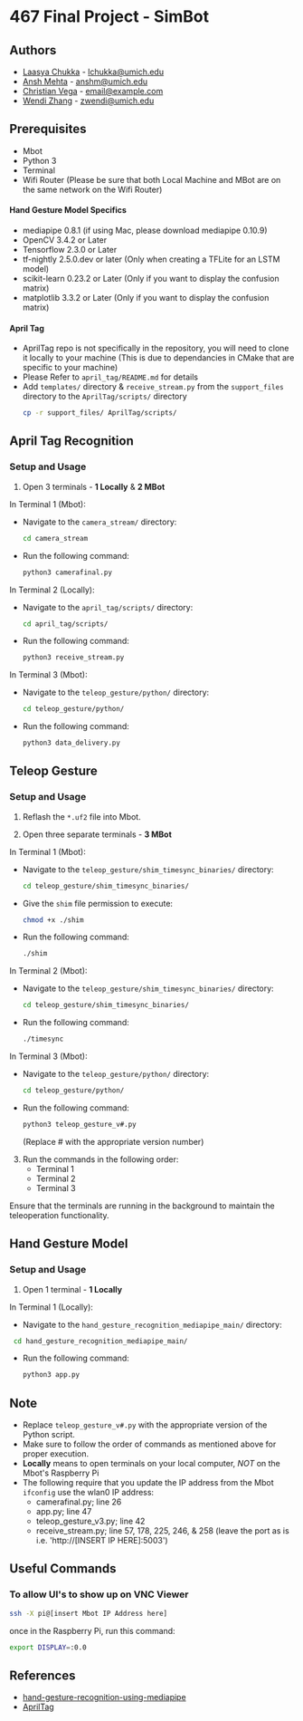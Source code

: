 # 467 Final Project - SimBot
## Authors
- [Laasya Chukka](https://github.com/lchukka450) - [lchukka@umich.edu](mailto:lchukka@umich.edu)
- [Ansh Mehta](https://github.com/anshm10) - [anshm@umich.edu](mailto:anshm@umich.edu)
- [Christian Vega](https://github.com/cpgvega) - [email@example.com](mailto:cpvega@umich.edu)
- [Wendi Zhang](https://github.com/zwendi123) - [zwendi@umich.edu](mailto:zwendi@umich.edu)

## Prerequisites
- Mbot
- Python 3
- Terminal
- Wifi Router (Please be sure that both Local Machine and MBot are on the same network on the Wifi Router)
#### Hand Gesture Model Specifics
- mediapipe 0.8.1 (if using Mac, please download mediapipe 0.10.9)
- OpenCV 3.4.2 or Later
- Tensorflow 2.3.0 or Later
- tf-nightly 2.5.0.dev or later (Only when creating a TFLite for an LSTM model)
- scikit-learn 0.23.2 or Later (Only if you want to display the confusion matrix)
- matplotlib 3.3.2 or Later (Only if you want to display the confusion matrix)
#### April Tag
- AprilTag repo is not specifically in the repository, you will need to clone it locally to your machine (This is due to dependancies in CMake that are specific to your machine)
- Please Refer to `april_tag/README.md` for details
- Add `templates/` directory & `receive_stream.py` from the `support_files` directory to the `AprilTag/scripts/` directory
  ```bash
  cp -r support_files/ AprilTag/scripts/
  ```

## April Tag Recognition

### Setup and Usage

1. Open 3 terminals - **1 Locally** & **2 MBot**

In Terminal 1 (Mbot):
- Navigate to the `camera_stream/` directory:
  ```bash
  cd camera_stream
  ```
- Run the following command:
  ```bash
  python3 camerafinal.py
  ```

In Terminal 2 (Locally):
- Navigate to the `april_tag/scripts/` directory:
  ```bash
  cd april_tag/scripts/
  ```
- Run the following command:
  ```bash
  python3 receive_stream.py
  ```

In Terminal 3 (Mbot):
- Navigate to the `teleop_gesture/python/` directory:
  ```bash
  cd teleop_gesture/python/
  ```
- Run the following command:
  ```bash
  python3 data_delivery.py
  ```

## Teleop Gesture

### Setup and Usage

1. Reflash the `*.uf2` file into Mbot.

2. Open three separate terminals - **3 MBot**

In Terminal 1 (Mbot):
- Navigate to the `teleop_gesture/shim_timesync_binaries/` directory:
  ```bash
  cd teleop_gesture/shim_timesync_binaries/
  ```
- Give the `shim` file permission to execute:
  ```bash
  chmod +x ./shim
  ```
- Run the following command:
  ```bash
  ./shim
  ```

In Terminal 2 (Mbot):
- Navigate to the `teleop_gesture/shim_timesync_binaries/` directory:
  ```bash
  cd teleop_gesture/shim_timesync_binaries/
  ```
- Run the following command:
  ```bash
  ./timesync
  ```

In Terminal 3 (Mbot):
- Navigate to the `teleop_gesture/python/` directory:
  ```bash
  cd teleop_gesture/python/
  ```
- Run the following command:
  ```bash
  python3 teleop_gesture_v#.py
  ```
  (Replace # with the appropriate version number)

3. Run the commands in the following order:
    - Terminal 1
    - Terminal 2
    - Terminal 3

Ensure that the terminals are running in the background to maintain the teleoperation functionality.

## Hand Gesture Model

### Setup and Usage

1. Open 1 terminal - **1 Locally**

In Terminal 1 (Locally):
- Navigate to the `hand_gesture_recognition_mediapipe_main/` directory:
 ```bash
  cd hand_gesture_recognition_mediapipe_main/
  ```
- Run the following command:
  ```bash
  python3 app.py
  ```

## Note
- Replace `teleop_gesture_v#.py` with the appropriate version of the Python script.
- Make sure to follow the order of commands as mentioned above for proper execution.
- **Locally** means to open terminals on your local computer, *NOT* on the Mbot's Raspberry Pi
- The following require that you update the IP address from the Mbot ```ifconfig``` use the wlan0 IP address:
  - camerafinal.py; line 26
  - app.py; line 47
  - teleop_gesture_v3.py; line 42
  - receive_stream.py; line 57, 178, 225, 246, & 258 (leave the port as is i.e. 'http://[INSERT IP HERE]:5003')

## Useful Commands
### To allow UI's to show up on VNC Viewer
```bash
ssh -X pi@[insert Mbot IP Address here]
```
once in the Raspberry Pi, run this command:
```bash
export DISPLAY=:0.0
```

## References
- [hand-gesture-recognition-using-mediapipe](https://github.com/Kazuhito00/hand-gesture-recognition-using-mediapipe.git)
- [AprilTag](https://github.com/Tinker-Twins/AprilTag.git)

